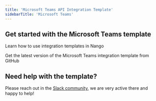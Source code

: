 ```yaml
---
title: 'Microsoft Teams API Integration Template'
sidebarTitle: 'Microsoft Teams'
---
```


## Get started with the Microsoft Teams template

<Card title="How to use integration templates"
      href="/understand/concepts/templates"
      icon="book-open">
    Learn how to use integration templates in Nango


<Card title="Get the Microsoft Teams template"
      href="https://github.com/NangoHQ/nango/tree/master/integration-templates/microsoft-teams"
      icon="github">
    Get the latest version of the Microsoft Teams integration template from GitHub


## Need help with the template?
Please reach out in the [Slack community](https://nango.dev/slack), we are very active there and happy to help!
